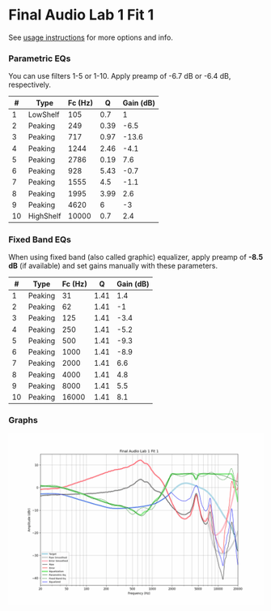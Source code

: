 # Final Audio Lab 1 Fit 1
See [usage instructions](https://github.com/jaakkopasanen/AutoEq#usage) for more options and info.

### Parametric EQs
You can use filters 1-5 or 1-10. Apply preamp of -6.7 dB or -6.4 dB, respectively.

|   # | Type      |   Fc (Hz) |    Q |   Gain (dB) |
|-----|-----------|-----------|------|-------------|
|   1 | LowShelf  |       105 | 0.7  |         1   |
|   2 | Peaking   |       249 | 0.39 |        -6.5 |
|   3 | Peaking   |       717 | 0.97 |       -13.6 |
|   4 | Peaking   |      1244 | 2.46 |        -4.1 |
|   5 | Peaking   |      2786 | 0.19 |         7.6 |
|   6 | Peaking   |       928 | 5.43 |        -0.7 |
|   7 | Peaking   |      1555 | 4.5  |        -1.1 |
|   8 | Peaking   |      1995 | 3.99 |         2.6 |
|   9 | Peaking   |      4620 | 6    |        -3   |
|  10 | HighShelf |     10000 | 0.7  |         2.4 |

### Fixed Band EQs
When using fixed band (also called graphic) equalizer, apply preamp of **-8.5 dB** (if available) and set gains manually with these parameters.

|   # | Type    |   Fc (Hz) |    Q |   Gain (dB) |
|-----|---------|-----------|------|-------------|
|   1 | Peaking |        31 | 1.41 |         1.4 |
|   2 | Peaking |        62 | 1.41 |        -1   |
|   3 | Peaking |       125 | 1.41 |        -3.4 |
|   4 | Peaking |       250 | 1.41 |        -5.2 |
|   5 | Peaking |       500 | 1.41 |        -9.3 |
|   6 | Peaking |      1000 | 1.41 |        -8.9 |
|   7 | Peaking |      2000 | 1.41 |         6.6 |
|   8 | Peaking |      4000 | 1.41 |         4.8 |
|   9 | Peaking |      8000 | 1.41 |         5.5 |
|  10 | Peaking |     16000 | 1.41 |         8.1 |

### Graphs
![](./Final%20Audio%20Lab%201%20Fit%201.png)
